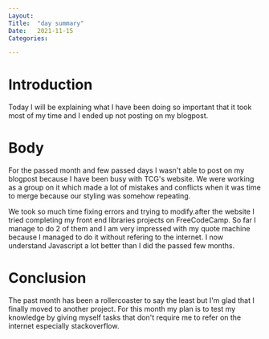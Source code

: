 ```yaml
---
Layout:
Title:	"day summary"
Date:	2021-11-15
Categories:

---
```


# Introduction

Today I will be explaining what I have been doing so important that it 
took most of my time and I ended up not posting on my blogpost.

# Body

For the passed month and few passed days I wasn't able to post on my blogpost because
I have been busy with TCG's website.
We were working as a group on it which made a lot of mistakes and conflicts when it was time to merge 
because our styling was somehow repeating.

We took so much time fixing errors and trying to modify.after the website I tried completing my front end libraries projects
on FreeCodeCamp. So far I manage to do 2 of them and I am very impressed with my quote machine because I managed
to do it without refering to the internet.
I now understand Javascript a lot better than I did the passed few months.

# Conclusion 
The past month has been a rollercoaster to say the least but I'm glad that I finally moved to another project.
For this month my plan is to test my knowledge by giving myself tasks that don't require me to refer on the internet
especially stackoverflow. 